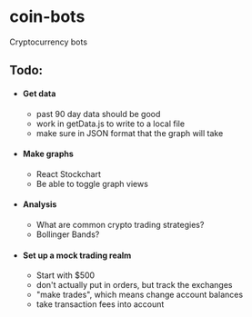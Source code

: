 # coin-bots
Cryptocurrency bots

## Todo: 
- #### Get data
  - past 90 day data should be good
  - work in getData.js to write to a local file
  - make sure in JSON format that the graph will take
- #### Make graphs
  - React Stockchart
  - Be able to toggle graph views
- #### Analysis
  - What are common crypto trading strategies?
  - Bollinger Bands?
- #### Set up a mock trading realm
  - Start with $500
  - don't actually put in orders, but track the exchanges
  - "make trades", which means change account balances
  - take transaction fees into account
